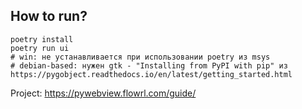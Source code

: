 ## How to run?
```shell
poetry install
poetry run ui
# win: не устанавливается при использовании poetry из msys
# debian-based: нужен gtk - "Installing from PyPI with pip" из https://pygobject.readthedocs.io/en/latest/getting_started.html
```

Project: https://pywebview.flowrl.com/guide/

